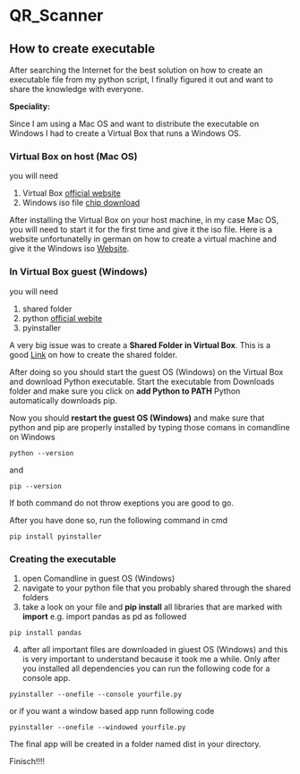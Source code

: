 # QR_Scanner

## How to create executable
After searching the Internet for the best solution on how to create an executable file from my python script, I finally figured it out and want to share the knowledge with everyone. 

**Speciality:**

Since I am using a Mac OS and want to distribute the executable on Windows I had to create a Virtual Box that runs a Windows OS.

### Virtual Box on host (Mac OS) 
you will need 
1) Virtual Box [official website](https://www.virtualbox.org/wiki/Downloads)
2) Windows iso file [chip download](https://www.chip.de/downloads/Windows-ISO-Downloader_95133731.html)

After installing the Virtual Box on your host machine, in my case Mac OS, you will need to start it for the first time and give it the iso file. Here is a website unfortunatelly in german on how to create a virtual machine and give it the Windows iso [Website](https://www.pcwelt.de/ratgeber/Windows-10-mit-Virtualbox-in-Mac-OS-X-einrichten-9839076.html).

### In Virtual Box guest (Windows)
you will need 
1) shared folder 
2) python [official webite](https://www.python.org/downloads/windows/)
3) pyinstaller

A very big issue was to create a **Shared Folder in Virtual Box**. This is a good [Link](https://helpdeskgeek.com/virtualization/virtualbox-share-folder-host-guest/) on how to create the shared folder.

After doing so you should start the guest OS (Windows) on the Virtual Box and download Python executable. Start the executable from Downloads folder and make sure you click on **add Python to PATH**
Python automatically downloads pip. 

Now you should **restart the guest OS (Windows)** 
and make sure that python and pip are properly installed by typing those comans in comandline on Windows
```console
python --version
```
and 
```console
pip --version
```
If both command do not throw exeptions you are good to go.

After you have done so, run the following command in cmd
```console
pip install pyinstaller
```

### Creating the executable 

1) open Comandline in guest OS (Windows) 
2) navigate to your python file that you probably shared through the shared folders 
3) take a look on your file and **pip install** all libraries that are marked with **import** e.g. import pandas as pd as followed
```console
pip install pandas
```
4) after all important files are downloaded in giuest OS (Windows) and this is very important to understand because it took me a while. Only after you installed all dependencies you can run the following code for a console app.
```console
pyinstaller --onefile --console yourfile.py
```
or if you want a window based app runn following code
```console
pyinstaller --onefile --windowed yourfile.py
```
The final app will be created in a folder named dist in your directory.

Finisch!!!!
